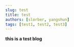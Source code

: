 ```yaml
---
slug: test
title: test
authors: [slorber, yangshun]
tags: [test1, test2, test3]
---
```


**this is a test blog**